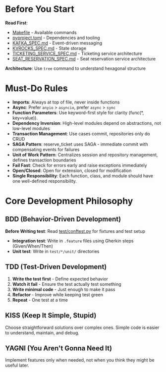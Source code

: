 # Before You Start

**Read First**:
- [Makefile](../Makefile) - Available commands
- [pyproject.toml](../pyproject.toml) - Dependencies and tooling
- [KAFKA_SPEC.md](KAFKA_SPEC.md) - Event-driven messaging
- [KVROCKS_SPEC.md](KVROCKS_SPEC.md) - State storage
- [TICKETING_SERVICE_SPEC.md](TICKETING_SERVICE_SPEC.md) - Ticketing service architecture
- [SEAT_RESERVATION_SPEC.md](SEAT_RESERVATION_SPEC.md) - Seat reservation service architecture

**Architecture**: Use `tree` command to understand hexagonal structure

# Must-Do Rules

- **Imports**: Always at top of file, never inside functions
- **Async**: Prefer `anyio` > `asyncio`, prefer `async` > `sync`
- **Function Parameters**: Use keyword-first style for clarity (func(*, key=value)).
- **Dependency Inversion**: High-level modules depend on abstractions, not low-level modules
- **Transaction Management**: Use cases commit, repositories only do CRUD
- **SAGA Pattern**: reserve_ticket uses SAGA - immediate commit with compensating events for failures
- **Unit of Work Pattern**: Centralizes session and repository management, defines transaction boundaries
- **Fail Fast**: Check for errors early and raise exceptions immediately
- **Open/Closed**: Open for extension, closed for modification
- **Single Responsibility**: Each function, class, and module should have one well-defined responsibility.

# Core Development Philosophy

## BDD (Behavior-Driven Development)
**Before Writing test**: Read [test/conftest.py](../test/conftest.py) for fixtures and test setup
- **Integration test**: Write in `.feature` files using Gherkin steps (Given/When/Then)
- **Unit test**: Write in `test/*/unit/` directories

## TDD (Test-Driven Development)
1. **Write the test first** - Define expected behavior
2. **Watch it fail** - Ensure the test actually test something
3. **Write minimal code** - Just enough to make it pass
4. **Refactor** - Improve while keeping test green
5. **Repeat** - One test at a time

## KISS (Keep It Simple, Stupid)
Choose straightforward solutions over complex ones. Simple code is easier to understand, maintain, and debug.

## YAGNI (You Aren't Gonna Need It)
Implement features only when needed, not when you think they might be useful later.


